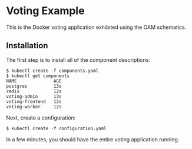 # Voting Example

This is the Docker voting application exhibited using the OAM schematics.

## Installation

The first step is to install all of the component descriptions:

```console
$ kubectl create -f components.yaml
$ kubectl get components
NAME              AGE
postgres          13s
redis             12s
voting-admin      13s
voting-frontend   12s
voting-worker     12s
```

Next, create a configuration:

```console
$ kubectl create -f configuration.yaml
```

In a few minutes, you should have the entire voting application running.